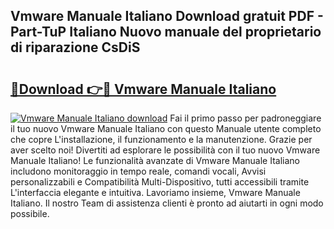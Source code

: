## Vmware Manuale Italiano Download gratuit PDF - Part-TuP Italiano Nuovo manuale del proprietario di riparazione CsDiS

# <h2><a href="http://dfeoc3y.blite.top/?on=Vmware+Manuale+Italiano">🔗Download 👉🔴 Vmware Manuale Italiano</a></h2>

[![Vmware Manuale Italiano download](https://i.imgur.com/lujVjoI.png)](http://dfeoc3y.blite.top/?on=Vmware+Manuale+Italiano)
Fai il primo passo per padroneggiare il tuo nuovo Vmware Manuale Italiano con questo Manuale utente completo che copre L'installazione, il funzionamento e la manutenzione. Grazie per aver scelto noi! Divertiti ad esplorare le possibilità con il tuo nuovo Vmware Manuale Italiano! Le funzionalità avanzate di Vmware Manuale Italiano includono monitoraggio in tempo reale, comandi vocali, Avvisi personalizzabili e Compatibilità Multi-Dispositivo, tutti accessibili tramite L'interfaccia elegante e intuitiva. Lavoriamo insieme, Vmware Manuale Italiano. Il nostro Team di assistenza clienti è pronto ad aiutarti in ogni modo possibile.
